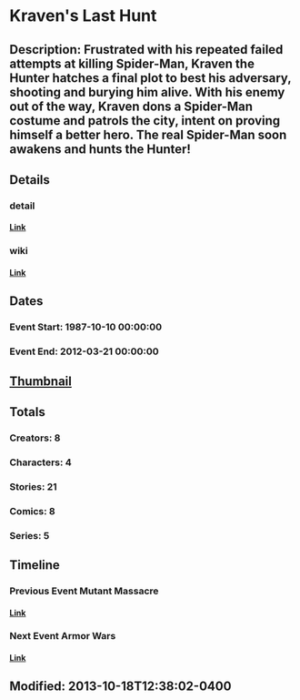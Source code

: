 # Kraven's Last Hunt
## Description: Frustrated with his repeated failed attempts at killing Spider-Man, Kraven the Hunter hatches a final plot to best his adversary, shooting and burying him alive. With his enemy out of the way, Kraven dons a Spider-Man costume and patrols the city, intent on proving himself a better hero. The real Spider-Man soon awakens and hunts the Hunter!
## Details
### detail
#### [Link](http://marvel.com/comics/events/258/kravens_last_hunt?utm_campaign=apiRef&utm_source=225578a89fc76f3d20fbffda5d17a88d)
### wiki
#### [Link](http://marvel.com/universe/Kraven%27s_Last_Hunt?utm_campaign=apiRef&utm_source=225578a89fc76f3d20fbffda5d17a88d)
## Dates
### Event Start: 1987-10-10 00:00:00
### Event End: 2012-03-21 00:00:00
## [Thumbnail](http://i.annihil.us/u/prod/marvel/i/mg/6/00/51ca1d97b2390.jpg)
## Totals
### Creators: 8
### Characters: 4
### Stories: 21
### Comics: 8
### Series: 5
## Timeline
### Previous Event Mutant Massacre
#### [Link](http://gateway.marvel.com/v1/public/events/263)
### Next Event Armor Wars
#### [Link](http://gateway.marvel.com/v1/public/events/231)
## Modified: 2013-10-18T12:38:02-0400